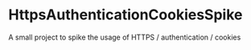 # HttpsAuthenticationCookiesSpike
A small project to spike the usage of HTTPS / authentication / cookies 
